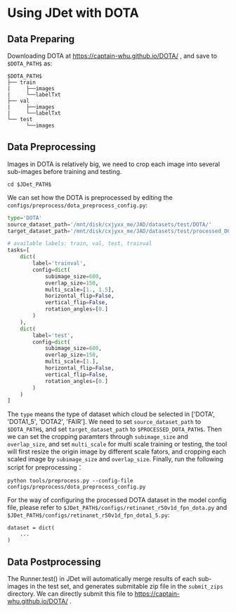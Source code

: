 # Using JDet with DOTA
## Data Preparing
Downloading DOTA at https://captain-whu.github.io/DOTA/ , and save to `$DOTA_PATH$` as:
```
$DOTA_PATH$
├── train
|     ├──images
|     └──labelTxt
├── val
|     ├──images
|     └──labelTxt
└── test
      └──images
```
## Data Preprocessing
Images in DOTA is relatively big, we need to crop each image into several sub-images before training and testing.
```
cd $JDet_PATH$
```
We can set how the DOTA is preprocessed by editing the `configs/preprocess/dota_preprocess_config.py`:
```python
type='DOTA'
source_dataset_path='/mnt/disk/cxjyxx_me/JAD/datasets/test/DOTA/'
target_dataset_path='/mnt/disk/cxjyxx_me/JAD/datasets/test/processed_DOTA/'

# available labels: train, val, test, trainval
tasks=[
    dict(
        label='trainval',
        config=dict(
            subimage_size=600,
            overlap_size=150,
            multi_scale=[1., 1.5],
            horizontal_flip=False,
            vertical_flip=False,
            rotation_angles=[0.] 
        )
    ),
    dict(
        label='test',
        config=dict(
            subimage_size=600,
            overlap_size=150,
            multi_scale=[1.],
            horizontal_flip=False,
            vertical_flip=False,
            rotation_angles=[0.] 
        )
    )
]
```
The `type` means the type of dataset which cloud be selected in ['DOTA', 'DOTA1_5', 'DOTA2', 'FAIR'].
We need to set `source_dataset_path` to `$DOTA_PATH$`, and set `target_dataset_path` to `$PROCESSED_DOTA_PATH$`.
Then we can set the cropping paramters through `subimage_size` and `overlap_size`, and set `multi_scale` for multi scale training or testing, the tool will first resize the origin image by different scale fators, and cropping each scaled image by `subimage_size` and `overlap_size`.
Finally, run the following script for preprocessing：
```
python tools/preprocess.py --config-file configs/preprocess/dota_preprocess_config.py
```
For the way of configuring the processed DOTA dataset in the model config file, please refer to `$JDet_PATH$/configs/retinanet_r50v1d_fpn_dota.py` and `$JDet_PATH$/configs/retinanet_r50v1d_fpn_dota1_5.py`:
```
dataset = dict(
    ...
)
```
## Data Postprocessing
The Runner.test() in JDet will automatically merge results of each sub-images in the test set, and generates submitable zip file in the `submit_zips` directory. 
We can directly submit this file to https://captain-whu.github.io/DOTA/ .